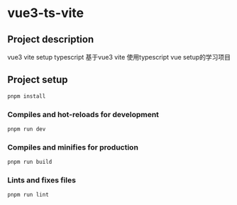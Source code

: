 # vue3-ts-vite

## Project description
vue3 vite setup typescript
基于vue3 vite 使用typescript vue setup的学习项目
## Project setup
```bash
pnpm install
```

### Compiles and hot-reloads for development
```bash
pnpm run dev
```

### Compiles and minifies for production
```bash
pnpm run build
```

### Lints and fixes files
```bash
pnpm run lint
```
